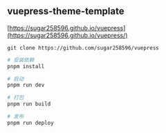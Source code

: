 

## vuepress-theme-template


[https://sugar258596.github.io/vuepress](https://sugar258596.github.io/vuepress/)

```shell
git clone https://github.com/sugar258596/vuepress
```




```bash
# 安装依赖
pnpm install 

# 启动
pnpm run dev

# 打包
pnpm run build

# 发布
pnpm run deploy
```